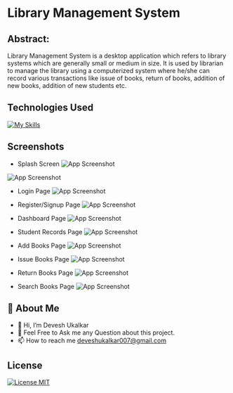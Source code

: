 # Library Management System
## Abstract:

Library Management System is a desktop application which refers to library systems which are generally small or medium in size. It is used by librarian to manage the library using a computerized system where he/she can record various transactions like issue of books, return of books, addition of new books, addition of new students etc.


## Technologies Used

[![My Skills](https://skillicons.dev/icons?i=vb.net,mssql&theme=dark)](https://github.com/iamcoderdevesh)

## Screenshots

- Splash Screen
![App Screenshot](https://intensional-chair.000webhostapp.com/Library_Management_System/Screenshot%20(505).png)

![App Screenshot](https://intensional-chair.000webhostapp.com/Library_Management_System/Screenshot%20(506).png)

- Login Page
![App Screenshot](https://intensional-chair.000webhostapp.com/Library_Management_System/Screenshot%20(507).png)

- Register/Signup Page
![App Screenshot](https://intensional-chair.000webhostapp.com/Library_Management_System/Screenshot%20(508).png)

- Dashboard Page
![App Screenshot](https://intensional-chair.000webhostapp.com/Library_Management_System/Screenshot%20(509).png)

- Student Records Page
![App Screenshot](https://intensional-chair.000webhostapp.com/Library_Management_System/Screenshot%20(510).png)

- Add Books Page
![App Screenshot](https://intensional-chair.000webhostapp.com/Fees_Management_System/Screenshot%20(511).png)

- Issue Books Page
![App Screenshot](https://intensional-chair.000webhostapp.com/Fees_Management_System/Screenshot%20(512).png)

- Return Books Page
![App Screenshot](https://intensional-chair.000webhostapp.com/Fees_Management_System/Screenshot%20(513).png)

- Search Books Page
![App Screenshot](https://intensional-chair.000webhostapp.com/Fees_Management_System/Screenshot%20(514).png)


## 🚀 About Me
- 👋 Hi, I’m Devesh Ukalkar
- 💬 Feel Free to Ask me any Question about this project.
- 📫 How to reach me deveshukalkar007@gmail.com

## License

[![License MIT](https://img.shields.io/badge/license-MIT-blue.svg)](LICENSE)
